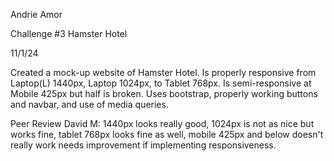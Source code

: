 Andrie Amor

Challenge #3 Hamster Hotel

11/1/24

Created a mock-up website of Hamster Hotel. Is properly responsive from Laptop(L) 1440px, Laptop 1024px, to Tablet 768px. Is semi-responsive at Mobile 425px but half is broken. Uses bootstrap, properly working buttons and navbar, and use of media queries.

Peer Review David M: 1440px looks really good, 1024px is not as nice but works fine, tablet 768px looks fine as well, mobile 425px and below doesn't really work needs improvement if implementing responsiveness. 

